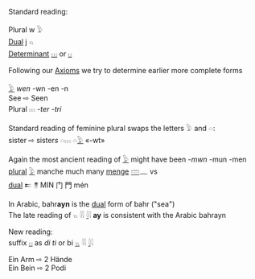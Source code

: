 Standard reading:  

Plural w 𓅱  
[Dual](Dual) j 𓏭  
[Determinant](Determinant) [𓏥](𓏥) or [𓏮](𓏮)  

Following our [Axioms](Axioms) we try to determine earlier more complete forms  

[𓅱](𓅱) *wen* -wn -en -n  
See ⇨ Seen  
Plural 𓏥 *-ter* -*tri*  


Standard reading of feminine plural swaps the letters 𓅱 and 𓏏:  
sister ⇨ sister*s* 𓏏𓏥  𓏏[𓅱](𓅱)  «-wt»  

Again the most ancient reading of [𓅱](𓅱) might have been -*mwn* -mun -men  
[plural](Plural) [𓅱](𓅱) manche much many [menge](Menge)  [𓏠](𓏠)𓈖 vs  
[dual](Dual) 𒋰 𒈫 MIN 门 門 mén  

In Arabic, bahr**ayn** is the [dual](Dual) form of bahr ("sea")  
The late reading of 𓏭 𓇌 [𓇋](𓇋)𓇋 **ay** is consistent with the Arabic bahrayn  

New reading:  
suffix [𓏮](𓏮) as *di* *ti* or bi [𓏭](𓏭) 𓇌 [𓇋](𓇋)𓇋  

Ein Arm ⇨ 2 Hände  
Ein Bein ⇨ 2 Podi  
